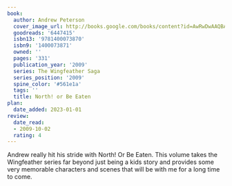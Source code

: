 ```yaml
---
book:
  author: Andrew Peterson
  cover_image_url: http://books.google.com/books/content?id=AwRwDwAAQBAJ&printsec=frontcover&img=1&zoom=1&edge=curl&source=gbs_api
  goodreads: '6447415'
  isbn13: '9781400073870'
  isbn9: '1400073871'
  owned: ''
  pages: '331'
  publication_year: '2009'
  series: The Wingfeather Saga
  series_position: '2009'
  spine_color: '#561e1a'
  tags: ''
  title: North! or Be Eaten
plan:
  date_added: 2023-01-01
review:
  date_read:
  - 2009-10-02
  rating: 4
---
```


Andrew really hit his stride with North! Or Be Eaten.  This volume takes the Wingfeather series far beyond just being a kids story and provides some very memorable characters and scenes that will be with me for a long time to come.
